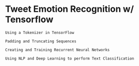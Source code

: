 # Tweet Emotion Recognition w/ Tensorflow

    Using a Tokenizer in TensorFlow

    Padding and Truncating Sequences

    Creating and Training Recurrent Neural Networks

    Using NLP and Deep Learning to perform Text Classification
